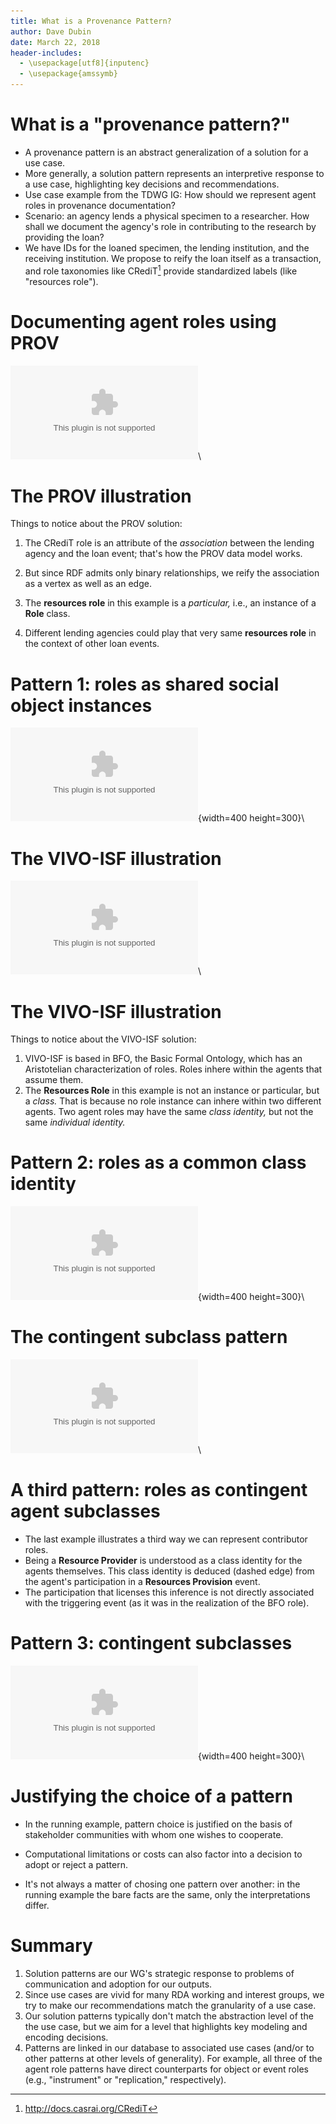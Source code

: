 ```yaml
---
title: What is a Provenance Pattern?
author: Dave Dubin
date: March 22, 2018
header-includes:
  - \usepackage[utf8]{inputenc}
  - \usepackage{amssymb}
---
```


# What is a "provenance pattern?"

- A provenance pattern is an abstract generalization of a solution for a use case.
- More generally, a solution pattern represents an interpretive response to a use case, 
  highlighting key decisions and recommendations.
- Use case example from the TDWG IG: How should we represent agent roles in provenance documentation?
- Scenario: an agency lends a physical specimen to a researcher. How shall we document the agency's
  role in contributing to the research by providing the loan?
- We have IDs for the loaned specimen, the lending institution, and the receiving institution. We
  propose to reify the loan itself as a transaction, and role taxonomies like CRediT[^c] provide
  standardized labels (like "resources role").

[^c]: http://docs.casrai.org/CRediT

# Documenting agent roles using PROV

![PROV solution](loan2.eps)\

# The PROV illustration

Things to notice about the PROV solution:

1. The CRediT role is an attribute of the *association* between the
   lending agency and the loan event; that's how the PROV data model
   works.

2. But since RDF admits only binary relationships, we reify the
   association as a vertex as well as an edge.

3. The **resources role** in this example is a *particular,* i.e., an
   instance of a **Role** class.

4. Different lending agencies could play that very same **resources
   role** in the context of other loan events.


# Pattern 1: roles as shared social object instances

![Platonistic pattern](Platonistic.eps){width=400 height=300}\

# The VIVO-ISF illustration

![VIVO solution](loan1.eps)\

# The VIVO-ISF illustration

Things to notice about the VIVO-ISF solution:

1. VIVO-ISF is based in BFO, the Basic Formal Ontology, which has an
   Aristotelian characterization of roles. Roles inhere within the
   agents that assume them.
2. The **Resources Role** in this example is not an instance or
   particular, but a *class.* That is because no role instance can
   inhere within two different agents. Two agent roles may have the
   same *class identity,* but not the same *individual identity.*

# Pattern 2: roles as a common class identity

![Aristotelian pattern](Aristotelian.eps){width=400 height=300}\

# The contingent subclass pattern

![3rd solution](loan3.eps)\

# A third pattern: roles as contingent agent subclasses

- The last example illustrates a third way we can represent
  contributor roles.
- Being a **Resource Provider** is understood as a class identity for
  the agents themselves. This class identity is deduced (dashed edge)
  from the agent's participation in a **Resources Provision** event.
- The participation that licenses this inference is not directly
  associated with the triggering event (as it was in the realization
  of the BFO role).

# Pattern 3: contingent subclasses

![Contingent subclass pattern](AgentClass.eps){width=400 height=300}\

# Justifying the choice of a pattern

- In the running example, pattern choice is justified on the basis of
  stakeholder communities with whom one wishes to cooperate.

- Computational limitations or costs can also factor into a decision to
  adopt or reject a pattern.

- It's not always a matter of chosing one pattern over another:
  in the running example the bare facts are the same, only the
  interpretations differ.


# Summary

1. Solution patterns are our WG's strategic response to problems of
   communication and adoption for our outputs.
2. Since use cases are vivid for many RDA working and interest groups,
   we try to make our recommendations match the granularity of a use case.
3. Our solution patterns typically don't match the abstraction level of the
   the use case, but we aim for a level that highlights key modeling and
   encoding decisions.
4. Patterns are linked in our database to associated use cases (and/or to
   other patterns at other levels of generality). For example, all three
   of the agent role patterns have direct counterparts for object or
   event roles (e.g., "instrument" or "replication," respectively).

